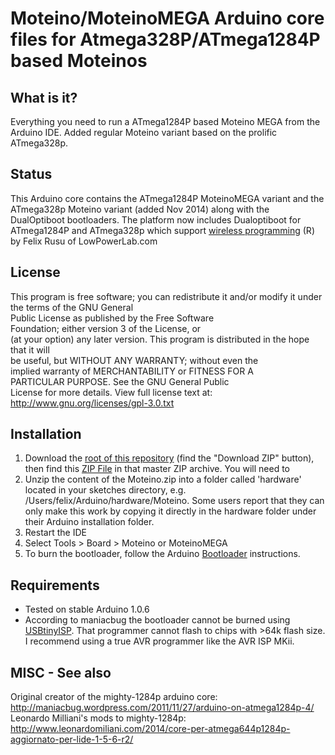 # Moteino/MoteinoMEGA Arduino core files for Atmega328P/ATmega1284P based Moteinos

## What is it?
Everything you need to run a ATmega1284P based Moteino MEGA from the Arduino IDE.
Added regular Moteino variant based on the prolific ATmega328p.

## Status
This Arduino core contains the ATmega1284P MoteinoMEGA variant and the ATmega328p Moteino variant (added Nov 2014) along with the DualOptiboot bootloaders.
The platform now includes Dualoptiboot for ATmega1284P and ATmega328p which support [wireless programming](http://lowpowerlab.com/blog/category/moteino/wireless-programming/) (R) by Felix Rusu of LowPowerLab.com

## License
This program is free software; you can redistribute it 
and/or modify it under the terms of the GNU General    
Public License as published by the Free Software       
Foundation; either version 3 of the License, or        
(at your option) any later version.
This program is distributed in the hope that it will   
be useful, but WITHOUT ANY WARRANTY; without even the  
implied warranty of MERCHANTABILITY or FITNESS FOR A   
PARTICULAR PURPOSE. See the GNU General Public        
License for more details. View full license text at: http://www.gnu.org/licenses/gpl-3.0.txt

## Installation
1. Download the [root of this repository](https://github.com/LowPowerLab/Moteino) (find the "Download ZIP" button), then find this [ZIP File](https://github.com/LowPowerLab/Moteino/blob/master/MEGA/Core/Moteino.zip) in that master ZIP archive. You will need to 
2. Unzip the content of the Moteino.zip into a folder called 'hardware' located in your sketches directory, e.g. /Users/felix/Arduino/hardware/Moteino. Some users report that they can only make this work by copying it directly in the hardware folder under their Arduino installation folder.
3. Restart the IDE
4. Select Tools > Board > Moteino or MoteinoMEGA
5. To burn the bootloader, follow the Arduino [Bootloader](http://arduino.cc/en/Hacking/Bootloader) instructions.

## Requirements
* Tested on stable Arduino 1.0.6
* According to maniacbug the bootloader cannot be burned using [USBtinyISP](http://www.ladyada.net/make/usbtinyisp/). That programmer cannot flash to chips with >64k flash size. I recommend using a true AVR programmer like the AVR ISP MKii.

## MISC - See also
Original creator of the mighty-1284p arduino core:
http://maniacbug.wordpress.com/2011/11/27/arduino-on-atmega1284p-4/
Leonardo Milliani's mods to mighty-1284p:
http://www.leonardomiliani.com/2014/core-per-atmega644p1284p-aggiornato-per-lide-1-5-6-r2/
